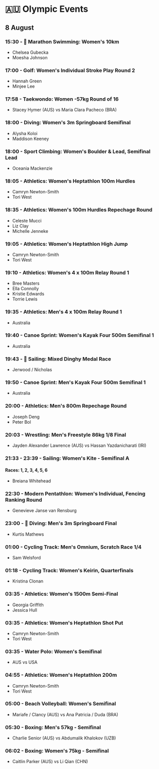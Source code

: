 # 🇦🇺 Olympic Events

## 8 August

### 15:30 - 🏅 Marathon Swimming: Women's 10km
* Chelsea Gubecka
* Moesha Johnson

### 17:00 - Golf: Women's Individual Stroke Play Round 2
* Hannah Green
* Minjee Lee

### 17:58 - Taekwondo: Women -57kg Round of 16
* Stacey Hymer (AUS) vs Maria Clara Pacheco (BRA)

### 18:00 - Diving: Women's 3m Springboard Semifinal
* Alysha Koloi
* Maddison Keeney

### 18:00 - Sport Climbing: Women's Boulder & Lead, Semifinal Lead
* Oceania Mackenzie

### 18:05 - Athletics: Women's Heptathlon 100m Hurdles
* Camryn Newton-Smith
* Tori West

### 18:35 - Athletics: Women's 100m Hurdles Repechage Round
* Celeste Mucci
* Liz Clay
* Michelle Jenneke

### 19:05 - Athletics: Women's Heptathlon High Jump
* Camryn Newton-Smith
* Tori West

### 19:10 - Athletics: Women's 4 x 100m Relay Round 1
* Bree Masters
* Ella Connolly
* Kristie Edwards
* Torrie Lewis

### 19:35 - Athletics: Men's 4 x 100m Relay Round 1
* Australia

### 19:40 - Canoe Sprint: Women's Kayak Four 500m Semifinal 1
* Australia

### 19:43 - 🏅 Sailing: Mixed Dinghy Medal Race
* Jerwood / Nicholas

### 19:50 - Canoe Sprint: Men's Kayak Four 500m Semifinal 1
* Australia

### 20:00 - Athletics: Men's 800m Repechage Round
* Joseph Deng
* Peter Bol

### 20:03 - Wrestling: Men's Freestyle 86kg 1/8 Final
* Jayden Alexander Lawrence (AUS) vs Hassan Yazdanicharati (IRI)

### 21:33 - 23:39 - Sailing: Women's Kite - Semifinal A
#### Races: 1, 2, 3, 4, 5, 6
* Breiana Whitehead

### 22:30 - Modern Pentathlon: Women's Individual, Fencing Ranking Round
* Genevieve Janse van Rensburg

### 23:00 - 🏅 Diving: Men's 3m Springboard Final
* Kurtis Mathews

### 01:00 - Cycling Track: Men's Omnium, Scratch Race 1/4
* Sam Welsford

### 01:18 - Cycling Track: Women's Keirin, Quarterfinals
* Kristina Clonan

### 03:35 - Athletics: Women's 1500m Semi-Final
* Georgia Griffith
* Jessica Hull

### 03:35 - Athletics: Women's Heptathlon Shot Put
* Camryn Newton-Smith
* Tori West

### 03:35 - Water Polo: Women's Semifinal
* AUS vs USA

### 04:55 - Athletics: Women's Heptathlon 200m
* Camryn Newton-Smith
* Tori West

### 05:00 - Beach Volleyball: Women's Semifinal
* Mariafe / Clancy (AUS) vs Ana Patricia / Duda (BRA)

### 05:30 - Boxing: Men's 57kg - Semifinal
* Charlie Senior (AUS) vs Abdumalik Khalokov (UZB)

### 06:02 - Boxing: Women's 75kg - Semifinal
* Caitlin Parker (AUS) vs Li Qian (CHN)

